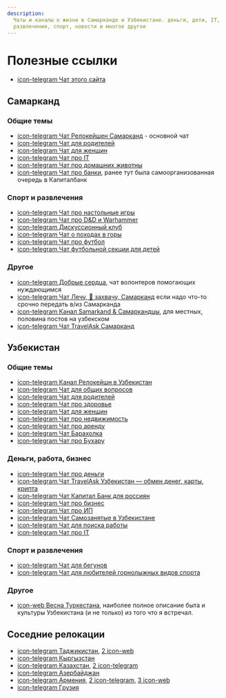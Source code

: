 ```yaml
---
description:
  Чаты и каналы о жизни в Самарканде и Узбекистане. деньги, дети, IT,
  развлечение, спорт, новости и многое другое
---
```


# Полезные ссылки

<head>
  <title>Полезные сайты, чаты и телеграм каналы про Самарканд и Узбекистан</title>
  <meta property="og:title" content="Полезные сайты, чаты и телеграм каналы про Самарканд и Узбекистан" />
</head>

- [icon-telegram Чат этого сайта](https://t.me/samarkand_guide)

## Самарканд

### Общие темы

- [icon-telegram Чат Релокейшен Самарканд](https://t.me/+7MDLGBy89ZVkNDZi) -
  основной чат
- [icon-telegram Чат для родителей](https://t.me/relocationSamarkandKids)
- [icon-telegram Чат для женщин](https://t.me/+luB2ssBS-C9iYmRi)
- [icon-telegram Чат про IT](https://t.me/+88R9O_KEDekzZTFi)
- [icon-telegram Чат про домашних животны](https://t.me/petssamarkand)
- [icon-telegram Чат про банки](https://t.me/samarkandkb), ранее тут была
  самоорганизованная очередь в Капиталбанк

### Спорт и развлечения

- [icon-telegram Чат про настольные игры](https://t.me/+MLH6vX9i6q4zZWYy)
- [icon-telegram Чат про D&D и Warhammer](https://t.me/+AjIYeJdKNkc3ZjUy)
- [icon-telegram Дискуссионный клуб](https://t.me/+GC7lERfGiw5mMjJi)
- [icon-telegram Чат о походах в горы](https://t.me/PogoramSamarkanda)
- [icon-telegram Чат про футбол](https://t.me/+QUCCGv7Xiz4yNmI6)
- [icon-telegram Чат футбольной секции для детей](https://t.me/samarkand_football_school)

### Другое

- [icon-telegram Добрые сердца](https://t.me/dobryeserca), чат волонтеров
  помогающих нуждающимся
- [icon-telegram Чат Лечу, 🛫 захвачу, Самарканд](https://t.me/samarkandlechu)
  если надо что-то срочно передать в/из Самарканда
- [icon-telegram Канал Samarkand & Самаркандцы](https://t.me/Samarkand100), для
  местных, половина постов на узбекском
- [icon-telegram Чат TravelAsk Самарканд](https://t.me/+8sGIAkzoVAM5MGUy)

## Узбекистан

### Общие темы

- [icon-telegram Канал Релокейшн в Узбекистан](https://t.me/relocationuz)
- [icon-telegram Чат для общих вопросов](https://t.me/relocateuz)
- [icon-telegram Чат для родителей](https://t.me/relocationfamily)
- [icon-telegram Чат про здоровье](https://t.me/relocationuzhealth)
- [icon-telegram Чат для женщин](https://t.me/relocationuzwomen)
- [icon-telegram Чат про недвижимость](https://t.me/relocationuzrent)
- [icon-telegram Чат про аренду](https://t.me/relocationuzrenthere)
- [icon-telegram Чат Барахолка](https://t.me/+97S8OehBAeRkYzM6)
- [icon-telegram Чат про Бухару](https://t.me/relocationuzbukhara)

### Деньги, работа, бизнес

- [icon-telegram Чат про деньги](https://t.me/+ZwEXOUVdhE40MGUy)
- [icon-telegram Чат TravelAsk Узбекистан — обмен денег, карты, крипта](https://t.me/+4M5Shn9aLuIyMTk6)
- [icon-telegram Чат Капитал Банк для россиян](https://t.me/kapitalbank_uz_rus)
- [icon-telegram Чат про бизнес](https://t.me/relocationuzbusiness)
- [icon-telegram Чат про ИП](https://t.me/YATT_UZ)
- [icon-telegram Чат Самозанятые в Узбекистане](https://t.me/self_employment_uz)
- [icon-telegram Чат для поиска работы](https://t.me/+hpVi2hLJkaUxN2Fi)
- [icon-telegram Чат про IT](https://t.me/+HnxP0Ru23jMzM2Iy)

### Спорт и развлечения

- [icon-telegram Чат для бегунов](https://t.me/relocationuzrun)
- [icon-telegram Чат для любителей горнолыжных видов спорта](https://t.me/relocationuzriders)

### Другое

- [icon-web Весна Туркестана](https://varandej.livejournal.com/737615.html),
  наиболее полное описание быта и культуры Узбекистана (и не только) из того что
  я встречал.

## Соседние релокации

- [icon-telegram Таджикистан](https://t.me/relocation_tj),
  [2 icon-web](https://teletype.in/@theferrum/tajikistan)
- [icon-telegram Кыргызстан](https://t.me/WelcomeToKG)
- [icon-telegram Казахстан](https://t.me/relocation_kaz),
  [2 icon-telegram](https://t.me/forum_kazakhstan)
- [icon-telegram Азербайджан](https://t.me/relocate_azerbaijan)
- [icon-telegram Армения](https://t.me/relocatearmenia),
  [2 icon-telegram](https://t.me/+szFNNJqf1J42Zjhi),
  [3 icon-web](https://dashing-meeting-94e.notion.site/f0151aaa7cb64880abaf0d7db36bf651)
- [icon-telegram Грузия](https://t.me/forum_georgia)

